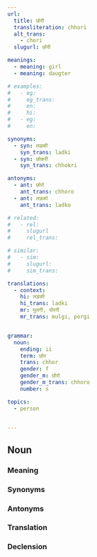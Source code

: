 ```yaml
---
url:
  title: छोरी
  transliteration: chhori
  alt_trans:
    - chori
  slugurl: छोरी

meanings: 
  - meaning: girl
  - meaning: daugter

# examples:
#   - eg:
#     eg_trans: 
#     en:
#     hi:
#   - eg:
#     en:

synonyms:
  - syn: लड़की
    syn_trans: ladki
  - syn: छोकरी
    syn_trans: chhokri

antonyms:
  - ant: छोरो
    ant_trans: chhoro
  - ant: लड़को
    ant_trans: ladko

# related:
#   - rel:
#     slugurl
#     rel_trans: 

# similar:
#   - sim: 
#     slugurl:
#     sim_trans:

translations:
  - context:
    hi: लड़की
    hi_trans: ladki
    mr: मुलगी, पोरगी
    mr_trans: mulgi, porgi


grammar:
  noun:
    ending: ii
    term: छोर
    trans: chhor
    gender: f
    gender_m: छोरो
    gender_m_trans: chhoro
    number: s

topics:
  - person


---
```


## Noun
<!-- <fos :grammar="grammar" :url="url"></fos> -->

### Meaning
<meaning :meanings="meanings" :url="url"></meaning>

<!-- ### Examples
<eg :eg="examples" :url="url"></eg> -->

### Synonyms
<syn :syn="synonyms" :url="url"></syn>

### Antonyms
<ant :ant="antonyms" :url="url"></ant>

### Translation
<translation :translation="translations" :url="url"></translation>

### Declension
<noun-decl :grammar="grammar" :url="url"></noun-decl>

<!-- ### Related
<related :related="related" :url="url"></related> -->

<!-- ### Similar
<similar :similar="similar" :url="url"></similar> -->